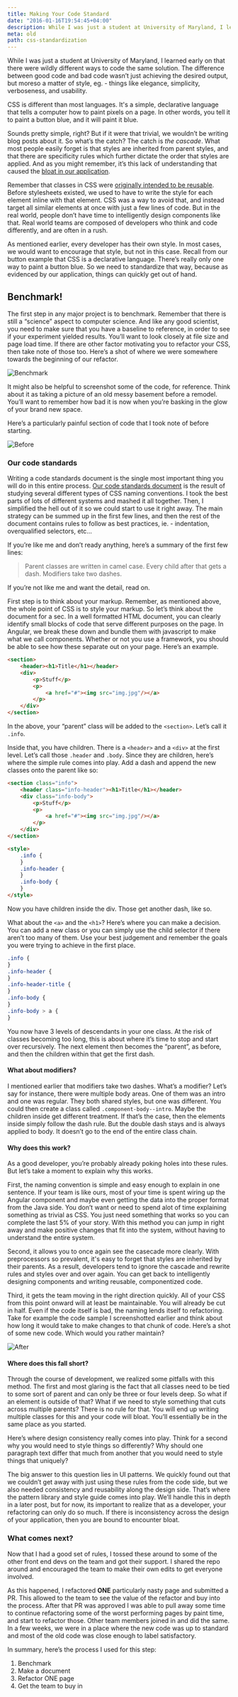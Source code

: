 ```yaml
---
title: Making Your Code Standard
date: "2016-01-16T19:54:45+04:00"
description: While I was just a student at University of Maryland, I learned early on that there were wildly different ways to code the same solution. The difference between good code and bad code wasn’t just achieving the desired output, but moreso a matter of style, eg. - things like elegance, simplicity, verboseness, and usability.
meta: old
path: css-standardization
---
```


While I was just a student at University of Maryland, I learned early on that there were wildly different ways to code the same solution. The difference between good code and bad code wasn’t just achieving the desired output, but moreso a matter of style, eg. - things like elegance, simplicity, verboseness, and usability.

CSS is different than most languages. It's a simple, declarative language that tells a computer how to paint pixels on a page. In other words, you tell it to paint a button blue, and it will paint it blue.

Sounds pretty simple, right? But if it were that trivial, we wouldn’t be writing blog posts about it. So what’s the catch? The catch is _the cascade_. What most people easily forget is that styles are inherited from parent styles, and that there are specificity rules which further dictate the order that styles are applied. And as you might remember, it’s this lack of understanding that caused the [bloat in our application](http://www.snailbites.com/blog/wrangling-your-css-into-submission/).

Remember that classes in CSS were [originally intended to be reusable](https://en.wikipedia.org/wiki/Cascading_Style_Sheets#Use). Before stylesheets existed, we used to have to write the style for each element inline with that element. CSS was a way to avoid that, and instead target all similar elements at once with just a few lines of code. But in the real world, people don’t have time to intelligently design components like that. Real world teams are composed of developers who think and code differently, and are often in a rush.

As mentioned earlier, every developer has their own style. In most cases, we would want to encourage that style, but not in this case. Recall from our button example that CSS is a declarative language. There’s really only one way to paint a button blue. So we need to standardize that way, because as evidenced by our application, things can quickly get out of hand.

## Benchmark!

The first step in any major project is to benchmark. Remember that there is still a “science” aspect to computer science. And like any good scientist, you need to make sure that you have a baseline to reference, in order to see if your experiment yielded results. You’ll want to look closely at file size and page load time. If there are other factor motivating you to refactor your CSS, then take note of those too. Here’s a shot of where we were somewhere towards the beginning of our refactor.

![Benchmark](/assets/blogs/standard-benchmark1.png)

It might also be helpful to screenshot some of the code, for reference. Think about it as taking a picture of an old messy basement before a remodel. You’ll want to remember how bad it is now when you’re basking in the glow of your brand new space.

Here’s a particularly painful section of code that I took note of before starting.

![Before](/assets/blogs/standard-before.png)

### Our code standards

Writing a code standards document is the single most important thing you will do in this entire process. [Our code standards document](https://github.com/snailbites/code-standards) is the result of studying several different types of CSS naming conventions. I took the best parts of lots of different systems and mashed it all together. Then, I simplified the hell out of it so we could start to use it right away. The main strategy can be summed up in the first few lines, and then the rest of the document contains rules to follow as best practices, ie. - indentation, overqualified selectors, etc…

If you’re like me and don’t ready anything, here’s a summary of the first few lines:

> Parent classes are written in camel case. Every child after that gets a dash. Modifiers take two dashes.

If you’re not like me and want the detail, read on.

First step is to think about your markup. Remember, as mentioned above, the whole point of CSS is to style your markup. So let’s think about the document for a sec. In a well formatted HTML document, you can clearly identify small blocks of code that serve different purposes on the page. In Angular, we break these down and bundle them with javascript to make what we call components. Whether or not you use a framework, you should be able to see how these separate out on your page. Here’s an example.

```html
<section>
    <header><h1>Title</h1></header>
    <div>
        <p>Stuff</p>
        <p>
            <a href="#"><img src="img.jpg"/></a>
        </p>
    </div>
</section>
```

In the above, your “parent” class will be added to the `<section>`. Let’s call it `.info`.

Inside that, you have children. There is a `<header>` and a `<div>` at the first level. Let’s call those `.header` and `.body`. Since they are children, here’s where the simple rule comes into play. Add a dash and append the new classes onto the parent like so:

```html
<section class="info">
    <header class="info-header"><h1>Title</h1></header>
    <div class="info-body">
        <p>Stuff</p>
        <p>
            <a href="#"><img src="img.jpg"/></a>
        </p>
    </div>
</section>

<style>
    .info {
    }
    .info-header {
    }
    .info-body {
    }
</style>
```

Now you have children inside the div. Those get another dash, like so.

What about the `<a>` and the `<h1>`? Here’s where you can make a decision. You can add a new class or you can simply use the child selector if there aren’t too many of them. Use your best judgement and remember the goals you were trying to achieve in the first place.

```css
.info {
}
.info-header {
}
.info-header-title {
}
.info-body {
}
.info-body > a {
}
```

You now have 3 levels of descendants in your one class. At the risk of classes becoming too long, this is about where it’s time to stop and start over recursively. The next element then becomes the “parent”, as before, and then the children within that get the first dash.

#### What about modifiers?

I mentioned earlier that modifiers take two dashes. What’s a modifier? Let’s say for instance, there were multiple body areas. One of them was an intro and one was regular. They both shared styles, but one was different. You could then create a class called `.component-body--intro`. Maybe the children inside get different treatment. If that’s the case, then the elements inside simply follow the dash rule. But the double dash stays and is always applied to body. It doesn’t go to the end of the entire class chain.

#### Why does this work?

As a good developer, you’re probably already poking holes into these rules. But let’s take a moment to explain why this works.

First, the naming convention is simple and easy enough to explain in one sentence. If your team is like ours, most of your time is spent wiring up the Angular component and maybe even getting the data into the proper format from the Java side. You don’t want or need to spend alot of time explaining something as trivial as CSS. You just need something that works so you can complete the last 5% of your story. With this method you can jump in right away and make positive changes that fit into the system, without having to understand the entire system.

Second, it allows you to once again see the casecade more clearly. With preprocessors so prevalent, it's easy to forget that styles are inherited by their parents. As a result, developers tend to ignore the cascade and rewrite rules and styles over and over again. You can get back to intelligently designing components and writing reusable, componentized code.

Third, it gets the team moving in the right direction quickly. All of your CSS from this point onward will at least be maintainable. You will already be cut in half. Even if the code itself is bad, the naming lends itself to refactoring. Take for example the code sample I screenshotted earlier and think about how long it would take to make changes to that chunk of code. Here’s a shot of some new code. Which would you rather maintain?

![After](/assets/blogs/standard-after.png)

#### Where does this fall short?

Through the course of development, we realized some pitfalls with this method. The first and most glaring is the fact that all classes need to be tied to some sort of parent and can only be three or four levels deep. So what if an element is outside of that? What if we need to style something that cuts across multiple parents? There is no rule for that. You will end up writing multiple classes for this and your code will bloat. You’ll essentially be in the same place as you started.

Here’s where design consistency really comes into play. Think for a second why you would need to style things so differently? Why should one paragraph text differ that much from another that you would need to style things that uniquely?

The big answer to this question lies in UI patterns. We quickly found out that we couldn’t get away with just using these rules from the code side, but we also needed consistency and reusability along the design side. That’s where the pattern library and style guide comes into play. We’ll handle this in depth in a later post, but for now, its important to realize that as a developer, your refactoring can only do so much. If there is inconsistency across the design of your application, then you are bound to encounter bloat.

### What comes next?

Now that I had a good set of rules, I tossed these around to some of the other front end devs on the team and got their support. I shared the repo around and encouraged the team to make their own edits to get everyone involved.

As this happened, I refactored **ONE** particularly nasty page and submitted a PR. This allowed to the team to see the value of the refactor and buy into the process. After that PR was approved I was able to pull away some time to continue refactoring some of the worst performing pages by paint time, and start to refactor those. Other team members joined in and did the same. In a few weeks, we were in a place where the new code was up to standard and most of the old code was close enough to label satisfactory.

In summary, here’s the process I used for this step:

1. Benchmark
2. Make a document
3. Refactor ONE page
4. Get the team to buy in
